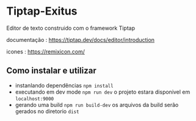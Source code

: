 # Tiptap-Exitus

Editor de texto construido com o framework Tiptap

documentação : <https://tiptap.dev/docs/editor/introduction>

icones : <https://remixicon.com/>

## Como instalar e utilizar

- instanlando dependências `npm install`
- executando em dev mode `npm run dev` o projeto estara disponivel em `localhost:9000`
- gerando uma build `npm run build-dev` os arquivos da build serão gerados no diretorio `dist`
